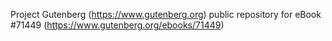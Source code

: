 Project Gutenberg (https://www.gutenberg.org) public repository
for eBook #71449 (https://www.gutenberg.org/ebooks/71449)
